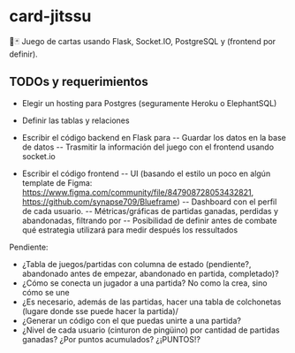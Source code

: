 # card-jitssu

🐧🃏 Juego de cartas usando Flask, Socket.IO, PostgreSQL y (frontend por definir).

## TODOs y requerimientos

- Elegir un hosting para Postgres (seguramente Heroku o ElephantSQL)
- Definir las tablas y relaciones

- Escribir el código backend en Flask para
-- Guardar los datos en la base de datos
-- Trasmitir la información del juego con el frontend usando socket.io


- Escribir el código frontend
-- UI (basando el estilo un poco en algún template de Figma: https://www.figma.com/community/file/847908728053432821, https://github.com/synapse709/Blueframe)
-- Dashboard con el perfil de cada usuario.
-- Métricas/gráficas de partidas ganadas, perdidas y abandonadas, filtrando por 
-- Posibilidad de definir antes de combate qué estrategia utilizará para medir después los ressultados


Pendiente:

- ¿Tabla de juegos/partidas con columna de estado (pendiente?, abandonado antes de empezar, abandonado en partida, completado)?
- ¿Cómo se conecta un jugador a una partida? No como la crea, sino cómo se une
- ¿Es necesario, además de las partidas, hacer una tabla de colchonetas (lugare donde sse puede hacer la partida)/
- ¿Generar un código con el que puedas unirte a una partida?
- ¿Nivel de cada usuario (cinturon de pingüino) por cantidad de partidas ganadas? ¿Por puntos acumulados? ¿¡PUNTOS!?
